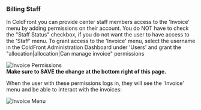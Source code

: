 ### Billing Staff
In ColdFront you can provide center staff members access to the 'Invoice' menu by adding permissions on their account.  You do NOT have to check the "Staff Status" checkbox, if you do not want the user to have access to the 'Staff' menu.  To grant access to the 'Invoice' menu, select the username in the ColdFront Administration Dashboard under 'Users' and grant the "allocation|allocation|Can manage invoice" permissions  

![Invoice Permissions](../../images/invoiceperms.PNG)  
**Make sure to SAVE the change at the bottom right of this page.**

When the user with these permissions logs in, they will see the 'Invoice' menu and be able to interact with the invoices:

![Invoice Menu](../../images/invoicemenu.PNG)  
